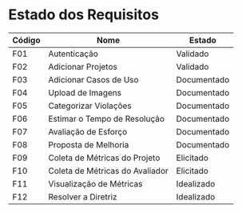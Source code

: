 # Estado dos Requisitos

| Código |Nome                             | Estado      |
|--------|---------------------------------|-------------|
| F01    | Autenticação                    | Validado    |
| F02    | Adicionar Projetos              | Validado    |
| F03    | Adicionar Casos de Uso          | Documentado |
| F04    | Upload de Imagens               | Documentado |
| F05    | Categorizar Violações           | Documentado |
| F06    | Estimar o Tempo de Resolução    | Documentado |
| F07    | Avaliação de Esforço            | Documentado |
| F08    | Proposta de Melhoria            | Documentado |
| F09    | Coleta de Métricas do Projeto   | Elicitado   |
| F10    | Coleta de Métricas do Avaliador | Elicitado   |
| F11    | Visualização de Métricas        | Idealizado  |
| F12    | Resolver a Diretriz             | Idealizado  |